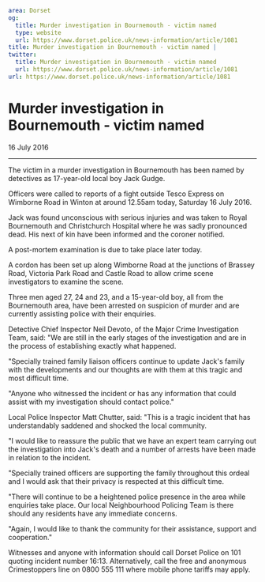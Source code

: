 ```yaml
area: Dorset
og:
  title: Murder investigation in Bournemouth - victim named
  type: website
  url: https://www.dorset.police.uk/news-information/article/1081
title: Murder investigation in Bournemouth - victim named |
twitter:
  title: Murder investigation in Bournemouth - victim named
  url: https://www.dorset.police.uk/news-information/article/1081
url: https://www.dorset.police.uk/news-information/article/1081
```

# Murder investigation in Bournemouth - victim named

16 July 2016

* * *

The victim in a murder investigation in Bournemouth has been named by detectives as 17-year-old local boy Jack Gudge.

Officers were called to reports of a fight outside Tesco Express on Wimborne Road in Winton at around 12.55am today, Saturday 16 July 2016.

Jack was found unconscious with serious injuries and was taken to Royal Bournemouth and Christchurch Hospital where he was sadly pronounced dead. His next of kin have been informed and the coroner notified.

A post-mortem examination is due to take place later today.

A cordon has been set up along Wimborne Road at the junctions of Brassey Road, Victoria Park Road and Castle Road to allow crime scene investigators to examine the scene.

Three men aged 27, 24 and 23, and a 15-year-old boy, all from the Bournemouth area, have been arrested on suspicion of murder and are currently assisting police with their enquiries.

Detective Chief Inspector Neil Devoto, of the Major Crime Investigation Team, said: "We are still in the early stages of the investigation and are in the process of establishing exactly what happened.

"Specially trained family liaison officers continue to update Jack's family with the developments and our thoughts are with them at this tragic and most difficult time.

"Anyone who witnessed the incident or has any information that could assist with my investigation should contact police."

Local Police Inspector Matt Chutter, said: "This is a tragic incident that has understandably saddened and shocked the local community.

"I would like to reassure the public that we have an expert team carrying out the investigation into Jack's death and a number of arrests have been made in relation to the incident.

"Specially trained officers are supporting the family throughout this ordeal and I would ask that their privacy is respected at this difficult time.

"There will continue to be a heightened police presence in the area while enquiries take place. Our local Neighbourhood Policing Team is there should any residents have any immediate concerns.

"Again, I would like to thank the community for their assistance, support and cooperation."

Witnesses and anyone with information should call Dorset Police on 101 quoting incident number 16:13. Alternatively, call the free and anonymous Crimestoppers line on 0800 555 111 where mobile phone tariffs may apply.
